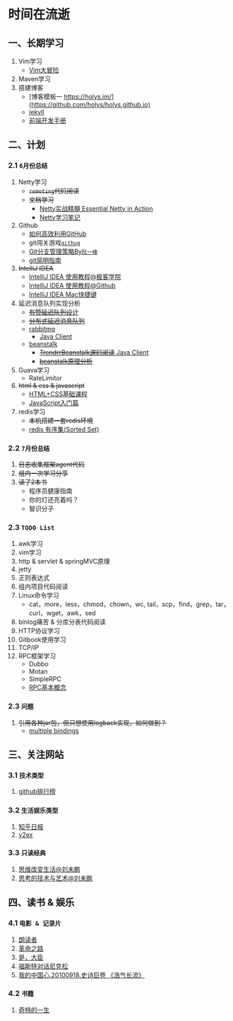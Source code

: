 # 时间在流逝


## 一、长期学习

1. Vim学习
     - [Vim大冒险](http://vim-adventures.com/)
2. Maven学习
3. 搭建博客
	- [博客模板一 https://holys.im/](https://github.com/holys/holys.github.io)
	- [jekyll](http://jekyllcn.com/)
	- [前端开发手册](https://dwqs.gitbooks.io/frontenddevhandbook/content/index.html)


## 二、计划

### 2.1 `6月份总结`

1. Netty学习
	- ~~`remoting`代码阅读~~
	- ~~文档学习~~
		- [Netty实战精髓 Essential Netty in Action](https://www.gitbook.com/book/waylau/essential-netty-in-action/details)
		- [Netty学习笔记](http://skyao.github.io/leaning-netty/buffer/buffer.html)
2. Github
	- [如何高效利用GitHub](http://www.yangzhiping.com/tech/github.html)
	- git闯关游戏[`githug`](https://github.com/Gazler/githug)
	- [Git分支管理策略By`阮一峰`](http://www.ruanyifeng.com/blog/2012/07/git.html)
	- [git简明指南](http://rogerdudler.github.io/git-guide/index.zh.html)
3. ~~IntelliJ IDEA~~
	- [IntelliJ IDEA 使用教程@极客学院](http://wiki.jikexueyuan.com/project/intellij-idea-tutorial/)
	- [IntelliJ IDEA 使用教程@Github](https://github.com/judasn/IntelliJ-IDEA-Tutorial/)
	- [IntelliJ IDEA Mac快捷键](https://resources.jetbrains.com/assets/products/intellij-idea/IntelliJIDEA_ReferenceCard_Mac.pdf)
4. 延迟消息队列实现分析
	- [~~有赞延迟队列设~~计](http://tech.youzan.com/queuing_delay)
	- [~~分布式延迟消息队列~~](http://zhangyp.net/rabbitmq-delayqueue/)
	- [rabbitmq](https://geewu.gitbooks.io/rabbitmq-quick)
		- [Java Client](https://github.com/rabbitmq/rabbitmq-java-client)
	- [beanstalk](http://kr.github.io/beanstalkd/download.html)
		- [~~TrendrrBeanstalk源码阅读~~ Java Client](https://github.com/dustismo/TrendrrBeanstalk)
		- [~~beanstalk原理分析~~](http://www.xuetimes.com/archives/567)
5. Guava学习
	- RateLimitor
6. ~~html & css & javascript~~
	- [HTML+CSS基础课程](http://www.imooc.com/code/)
	- [JavaScript入门篇](http://www.imooc.com/code)
7. redis学习
	- ~~本机搭建一套redis环境~~
	- [redis 有序集(Sorted Set)](https://redis.readthedocs.org/en/2.4/sorted_set.html)

### 2.2 `7月份总结`

1. ~~日志收集框架agent代码~~
2. ~~组内一次学习分享~~
3. ~~读了2本书~~
	- 程序员健康指南
	- 你的灯还亮着吗？
	- 智识分子

### 2.3 `TODO List`

1. awk学习
2. vim学习
3. http & servlet & springMVC原理
4. jetty
5. 正则表达式
6. 组内项目代码阅读
6. Linux命令学习
	- cat，more，less，chmod，chown，wc, tail，scp，find，grep，tar，curl，wget，awk，sed
9. binlog痛苦 & 分库分表代码阅读
10. HTTP协议学习
11. Gitbook使用学习
1. TCP/IP
3. RPC框架学习
	- Dubbo
	- Motan
	- SimpleRPC
	- [RPC基本概念](http://www.zmannotes.com/index.php/2015/10/22/rpc/)

### 2.3 `问题`

1. ~~引用各种jar包，但只想使用logback实现，如何做到？~~
	- [multiple bindings](http://www.slf4j.org/codes.html#multiple_bindings)


## 三、关注网站

### 3.1 `技术类型`

1. [github排行榜](http://githuber.cn/)

### 3.2 `生活娱乐类型`

1. [知乎日报](http://daily.zhihu.com/)
2. [v2ex](https://www.v2ex.com/)

### 3.3 `只读经典`

1. [思维改变生活@刘未鹏](https://www.douban.com/doulist/46003)
2. [思考的技术与艺术@刘未鹏](https://www.douban.com/doulist/127649/)


## 四、读书 & 娱乐

### 4.1 `电影 & 记录片`

1. [朗读者](http://baike.baidu.com/link?url=sp5BWV_r5Nz6qZwsLuctp0w58UQdwuUUO3lTggY8mUBo7vArKZj6-OOz_yY41ggkEN-uc8u5CW6KedKxTa-cO11AZugEwZOtbWO-VWSMSRgZZC-ADh97rb14_qSI-3RfVzAiikT4MtjKU93D6vBM6Aacm47by6XLhQ9i5Sl0EIq)
2. [革命之路](http://baike.baidu.com/subview/1398130/6312081.htm)
3. [是，大臣](http://baike.baidu.com/item/%E6%98%AF%EF%BC%8C%E5%A4%A7%E8%87%A3/6278906)
4. [福斯特对话尼克松](http://baike.baidu.com/view/2224041.htm)
4. [我的中国心.20100918.史诗巨卷 《浩气长流》](http://www.tudou.com/programs/view/Zv1vL7V-E_g)

### 4.2 `书籍`

1. [奇特的一生](http://baike.baidu.com/view/3488715.htm)
